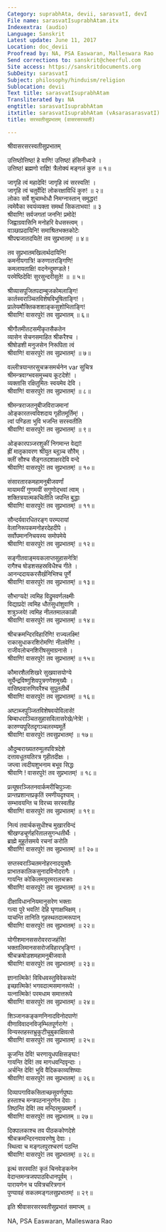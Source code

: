 ```yaml
---
Category: suprabhAta, devii, sarasvatI, devI
File name: sarasvatIsuprabhAtam.itx
Indexextra: (audio)
Language: Sanskrit
Latest update: June 11, 2017
Location: doc_devii
Proofread by: NA, PSA Easwaran, Malleswara Rao
Send corrections to: sanskrit@cheerful.com
Site access: https://sanskritdocuments.org
SubDeity: sarasvatI
Subject: philosophy/hinduism/religion
Sublocation: devii
Text title: sarasvatIsuprabhAtam
Transliterated by: NA
engtitle: sarasvatIsuprabhAtam
itxtitle: sarasvatIsuprabhAtam (vAsarasarasvatI)
title: सरस्वतीसुप्रभातम् (वासरसरस्वती)

---
```

  
 श्रीवासरसरस्वतीसुप्रभातम्   
  
उत्तिष्ठोत्तिष्ठ! हे वाणि! उत्तिष्ठ! हंसिनीध्वजे ।  
उत्तिष्ठ! ब्रह्मणो राज्ञि! त्रैलोक्यं मङ्गलं कुरु ॥ १॥  
  
जागृहि त्वं महादेवि! जागृहि त्वं सरस्वति! ।  
जागृहि त्वं चतुर्वेदि! लोकरक्षाविधिं कुरु! ॥ २॥    
लोकाः सर्वे शुचाम्भोधौ निमग्नास्तान् समुद्धर!    
त्वमेवैका स्वयंव्यक्ता समर्था सिकताभवा! ॥ ३  
श्रीवाणि! सर्वजगतां जननि! प्रमोदे!    
जिह्वाग्रवासिनि मनोहरि वेधसस्त्वम् ।    
वाञ्छाप्रदायिनि! समाश्रितभक्तकोटेः  
श्रीपद्मजातदयिते! तव सुप्रभातम्! ॥ ४॥  
  
तव सुप्रभातमखिलार्थदायिनि!   
कमनीयगात्रि! करुणातरङ्गिणि!   
कमलायताक्षि! वदनेन्दुमण्डले !  
परमेष्ठिदेवि! सुरसुन्दरीसुते! ॥ ॥ ५॥  
  
श्रीव्यासपूजितपदाम्बुजकोमलाङ्गि!   
कार्तस्वराञ्चितविशेषविभूषिताङ्गि! ।  
प्रालेयमौक्तिकशशाङ्कसुशोभिताङ्गि!  
श्रीवाणि! वासरपुरे! तव सुप्रभातम् ॥ ६॥  
  
श्रीगौतमीतटसमीकृतसैकतेन  
व्यासेन सेचनसमाहित श्रीकरैश्च ।  
श्रीषोडशी मनुजसेन निरूपिता त्वं   
श्रीवाणि! वासरपुरे! तव सुप्रभातम्! ॥ ७॥  
  
वल्लीत्रयान्तरसुचक्रसमर्चनेन  var  सुचित्र  
श्रीमन्त्रवाग्भवसमुच्चय कूटदेशे! ।  
व्यक्तासि रक्षितुमितः स्वयमेव देवि ।  
श्रीवाणि! वासरपुरे! तव सुप्रभातम्! ॥ ८॥  
  
श्रीमन्त्रराजतनुबीजविराजमानां    
ओङ्कारतत्त्वविशदाय गृहीतमूर्तिम्! ।  
त्वां पण्डिता भुवि भजन्ति सरस्वतीति  
श्रीवाणि! वासरपुरे! तव सुप्रभातम्! ॥ ९॥  
  
ओङ्कारपञ्जरशुकीं निगमान्त वेद्यां!    
ह्रीं मातृकावरण श्रींयुत ब्लूञ्च सौरैम् ।  
क्लीं सौश्च सैङ्गतदशाक्षरदेवि वन्दे     
श्रीवाणि! वासरपुरे! तव सुप्रभातम्! ॥ १०॥  
  
संसारतारकमहामनुबीजवर्णां   
मायामयीं गुणमयीं सगुणोद्भवां त्वाम् ।  
शक्तित्रयात्मकचितीति जपन्ति बुद्धाः    
श्रीवाणि! वासरपुरे! तव सुप्रभातम्! ॥ ११॥  
  
सौन्दर्यवारधितरङ्ग परम्परायां  
वेलानिरूपकमनोहरदेहदीपे ।    
सर्वोपमाननिचयस्य समोपमेये     
श्रीवाणि! वासरपुरे! तव सुप्रभातम्! ॥ १२॥  
  
सङ्गीतवाङ्मयकलाप्तसुहासनेत्रि!    
रागैश्च षोडशसहस्रविधैश्च गीते ।    
आनन्ददायकरसैर्खनिभिश्च पूर्णे  
श्रीवाणि! वासरपुरे! तव सुप्रभातम्! ॥ १३॥  
  
सौभाग्यदे! त्वमिह विद्रुमवर्णलक्ष्मीः    
विद्याप्रदे! त्वमिह धौतसुधांशुवाणि ।  
शत्रुञ्जये! त्वमिह नीलतमालकाळी   
श्रीवाणि! वासरपुरे! तव सुप्रभातम्! ॥ १४॥  
  
श्रीचक्रमन्दिरविहारिणि! राज्यलक्ष्मि!   
राकासुधाकरशिरोमणि! नीलवेणि! ।  
राजीवलोचनशिरीषसुमाग्रनासे ।  
श्रीवाणि! वासरपुरे! तव सुप्रभातम्! ॥ १५॥  
  
कौमारशैलशिखरे सुखवासयोग्ये   
सूर्येन्द्रविष्णुशिवपुत्रगणेशमुख्यैः ।  
वासिष्ठवारुणिवरैश्च सुपूततीर्थे    
श्रीवाणि! वासरपुरे! तव सुप्रभातम्! ॥ १६॥  
  
अष्टाब्जपुञ्जितविशेषवयोविलासे!    
बिम्बाधराञ्चितसुहासविलासरेखे/नेत्रे! ।  
कारुण्यपूरितदृगञ्चलरम्यमूर्ते  
श्रीवाणि! वासरपुरे! तवसुप्रभातम्! ॥ १७॥  
  
औदुम्बराख्यतरुमूलपवित्रदेशे   
दत्तावधूतयतिरत्र गृहीतदीक्षः ।   
जप्त्वा त्वदीयशुभनाम बभूव सिद्धः  
श्रीवाणि ! वासरपुरे! तव सुप्रभातम्! ॥ १८॥  
  
प्रत्यूषरञ्जितनवार्कमरीचिपुञ्जाः   
प्रान्तप्रशान्तप्रकृतिं रमणीयदृश्याम् ।  
सम्भावयन्ति च विरच्य सरस्वतीह      
श्रीवाणि! वासरपुरे! तव सुप्रभातम्! ॥ १९॥  
  
नित्यं तवार्चकसुधीश्च मुखारविन्दं  
श्रीखण्डचूर्णहरितालसुगन्धतीर्थैः ।  
ब्राह्मे मुहूर्तसमये रचनां करोति  
श्रीवाणि! वासरपुरे! तव सुप्रभातम्! ॥ ! २०॥  
  
सप्तस्वराञ्चितमनोहरनादयुक्तैः   
प्राभातकालिकसुनादविनोदरागैः ।  
गायन्ति कोकिलमयूरमरालचक्राः  
श्रीवाणि! वासरपुरे! तव सुप्रभातम्! ॥ २१॥  
  
दीक्षाविधाननियमानुसरेण भक्ताः    
गत्वा पुरे भवति! देहि घृणाक्षभिक्षम् ।  
याचन्ति तानिति गृहस्थतदात्मरूपान्  
श्रीवाणि! वासरपुरे! तव सुप्रभातम्! ॥ २२॥  
  
योगीशमानससरोवरराजहंसि!   
भक्तालिमानससरोजविहारभृङ्गि! ।  
श्रीचक्रषोडशमहामनुबीजवासे    
श्रीवाणि! वासरपुरे! तव सुप्रभातम्! ॥ २३॥  
  
ज्ञानात्मिके! विविधवस्तुविवेकरूपे!   
इच्छात्मिके! भगवदात्मसमानरूपे! ।    
यत्नात्मिके! परमधाम समात्तरूपे  
श्रीवाणि! वासरपुरे! तव सुप्रभातम्! ॥ २४॥  
  
शिञ्जानकङ्कणनिनादविनोदपाणे!   
वीणाविवादनविजृम्भितपूर्णरागे! ।  
विन्यस्तहस्तभ्रुकुटीचुबुकाक्षिवत्से    
श्रीवाणि! वासरपुरे! तव सुप्रभातम्! ॥ २५॥  
  
कूजन्ति देवि! चरणायुधपक्षिसङ्घाः!   
गायन्ति देवि! तव मागधवन्दिवृन्दाः ।  
अर्चन्ति देवि! भुवि वैदिककाव्यशिष्याः  
श्रीवाणि! वासरपुरे! तव सुप्रभातम्! ॥ २६॥  
  
दिव्यापगाविकसिताच्छसुवर्णपुष्पाः    
हस्ताश्च मन्त्रपठनानुरणेन देवाः ।  
तिष्ठन्ति देवि! तव मन्दिरमुख्यमार्गे ।  
श्रीवाणि! वासरपुरे! तव सुप्रभातम् ॥ २७॥  
  
दिक्पालकाश्च तव पीठककोणदेशे  
श्रीचक्रमन्दिरनवावरणेषु देवाः ।  
स्थित्वा च मङ्गलपुरश्चरणं पठन्ति  
श्रीवाणि! वासरपुरे! तव सुप्रभातम्! ॥ २८॥  
  
इत्थं सरस्वति! कृतं चिनवेङ्कनेन      
वेदान्तमन्त्रजपपाठविधानपूर्वम् ।   
पारायणेन च पवित्रचरित्रगानं  
पुण्यावहं सकलमङ्गलसुप्रभातम्! ॥ २९॥  
  
इति श्रीवासरसरस्वतीसुप्रभातं समाप्त्म् ॥  
  
  
NA, PSA Easwaran, Malleswara Rao  
  
